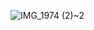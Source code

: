 
![IMG_1974 (2)~2](https://github.com/user-attachments/assets/ed2251ea-b33f-4873-a803-7522a6941357)
